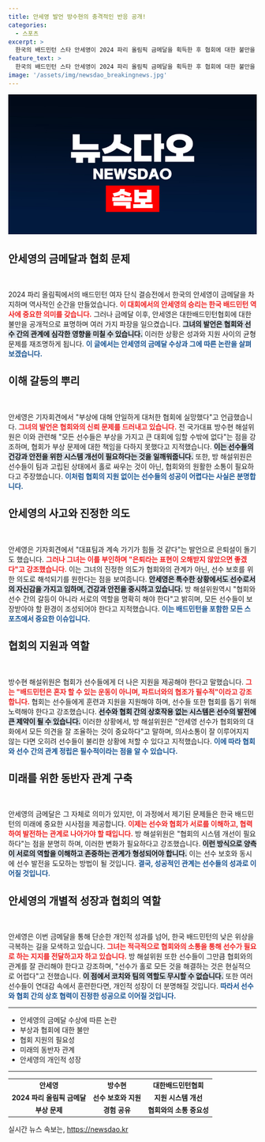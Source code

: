 ```yaml
---
title: 안세영 발언 방수현의 충격적인 반응 공개!
categories:
  - 스포츠
excerpt: >
  한국의 배드민턴 스타 안세영이 2024 파리 올림픽 금메달을 획득한 후 협회에 대한 불만을 터뜨리며 논란에 휩싸였다. 방수현 해설위원은 이를 두고 선수가 혼자 이룬 것은 아니다라고 언급하며 협회 시스템 개선의 필요성을 강조했다.
feature_text: >
  한국의 배드민턴 스타 안세영이 2024 파리 올림픽 금메달을 획득한 후 협회에 대한 불만을 터뜨리며 논란에 휩싸였다. 방수현 해설위원은 이를 두고 선수가 혼자 이룬 것은 아니다라고 언급하며 협회 시스템 개선의 필요성을 강조했다.
image: '/assets/img/newsdao_breakingnews.jpg'
---
```


<p><img src="/assets/img/newsdao_breakingnews.jpg" alt="implanttips 속보" /></p>

<h2 data-ke-size="size26">안세영의 금메달과 협회 문제</h2>

<p data-ke-size="size16">&nbsp;</p>

<p>2024 파리 올림픽에서의 배드민턴 여자 단식 결승전에서 한국의 안세영이 금메달을 차지하며 역사적인 순간을 만들었습니다. <b><span style="color: #ee2323;">이 대회에서의 안세영의 승리는 한국 배드민턴 역사에 중요한 의미를 갖습니다.</span></b> 그러나 금메달 이후, 안세영은 대한배드민턴협회에 대한 불만을 공개적으로 표명하며 여러 가지 파장을 일으켰습니다. <b><span style="background-color: #21538527;">그녀의 발언은 협회와 선수 간의 관계에 심각한 영향을 미칠 수 있습니다.</span></b> 이러한 상황은 성과와 지원 사이의 균형 문제를 재조명하게 됩니다. <b><span style="color: #1a5490;">이 글에서는 안세영의 금메달 수상과 그에 따른 논란을 살펴보겠습니다.</span></b></p>

<h2 data-ke-size="size26">이해 갈등의 뿌리</h2>

<p data-ke-size="size16">&nbsp;</p>

<p>안세영은 기자회견에서 "부상에 대해 안일하게 대처한 협회에 실망했다"고 언급했습니다. <b><span style="color: #ee2323;">그녀의 발언은 협회와의 신뢰 문제를 드러내고 있습니다.</span></b> 전 국가대표 방수현 해설위원은 이와 관련해 "모든 선수들은 부상을 가지고 큰 대회에 임할 수밖에 없다"는 점을 강조하며, 협회가 부상 문제에 대한 책임을 다하지 못했다고 지적했습니다. <b><span style="background-color: #21538527;">이는 선수들의 건강과 안전을 위한 시스템 개선이 필요하다는 것을 일깨워줍니다.</span></b> 또한, 방 해설위원은 선수들이 팀과 고립된 상태에서 홀로 싸우는 것이 아닌, 협회와의 원활한 소통이 필요하다고 주장했습니다. <b><span style="color: #1a5490;">이처럼 협회의 지원 없이는 선수들의 성공이 어렵다는 사실은 분명합니다.</span></b></p>

<h2 data-ke-size="size26">안세영의 사고와 진정한 의도</h2>

<p data-ke-size="size16">&nbsp;</p>

<p>안세영은 기자회견에서 "대표팀과 계속 가기가 힘들 것 같다"는 발언으로 은퇴설이 돌기도 했습니다. <b><span style="color: #ee2323;">그러나 그녀는 이를 부인하며 "은퇴라는 표현이 오해받지 않았으면 좋겠다"고 강조했습니다.</span></b> 이는 그녀의 진정한 의도가 협회와의 관계가 아닌, 선수 보호를 위한 의도로 해석되기를 원한다는 점을 보여줍니다. <b><span style="background-color: #21538527;">안세영은 특수한 상황에서도 선수로서의 자신감을 가지고 임하며, 건강과 안전을 중시하고 있습니다.</span></b> 방 해설위원역시 "협회와 선수 간의 갈등이 아니라 서로의 역할을 명확히 해야 한다"고 밝히며, 모든 선수들이 보장받아야 할 환경이 조성되어야 한다고 지적했습니다. <b><span style="color: #1a5490;">이는 배드민턴을 포함한 모든 스포츠에서 중요한 이슈입니다.</span></b></p>

<h2 data-ke-size="size26">협회의 지원과 역할</h2>

<p data-ke-size="size16">&nbsp;</p>

<p>방수현 해설위원은 협회가 선수들에게 더 나은 지원을 제공해야 한다고 말했습니다. <b><span style="color: #ee2323;">그는 "배드민턴은 혼자 할 수 있는 운동이 아니며, 파트너와의 협조가 필수적"이라고 강조합니다.</span></b> 협회는 선수들에게 훈련과 지원을 지원해야 하며, 선수들 또한 협회를 돕기 위해 노력해야 한다고 강조했습니다. <b><span style="background-color: #21538527;">선수와 협회 간의 상호작용 없는 시스템은 선수의 발전에 큰 제약이 될 수 있습니다.</span></b> 이러한 상황에서, 방 해설위원은 "안세영 선수가 협회와의 대화에서 모든 의견을 잘 조율하는 것이 중요하다"고 말하며, 의사소통이 잘 이루어지지 않는 다면 오히려 선수들이 불리한 상황에 처할 수 있다고 지적했습니다. <b><span style="color: #1a5490;">이에 따라 협회와 선수 간의 관계 정립은 필수적이라는 점을 알 수 있습니다.</span></b></p>

<h2 data-ke-size="size26">미래를 위한 동반자 관계 구축</h2>

<p data-ke-size="size16">&nbsp;</p>

<p>안세영의 금메달은 그 자체로 의미가 있지만, 이 과정에서 제기된 문제들은 한국 배드민턴의 미래에 중요한 시사점을 제공합니다. <b><span style="color: #ee2323;">이제는 선수와 협회가 서로를 이해하고, 협력하여 발전하는 관계로 나아가야 할 때입니다.</span></b> 방 해설위원은 "협회의 시스템 개선이 필요하다"는 점을 분명히 하며, 이러한 변화가 필요하다고 강조했습니다. <b><span style="background-color: #21538527;">이런 방식으로 양측이 서로의 역할을 이해하고 존중하는 관계가 형성되어야 합니다.</span></b> 이는 선수 보호와 동시에 선수 발전을 도모하는 방법이 될 것입니다. <b><span style="color: #1a5490;">결국, 성공적인 관계는 선수들의 성과로 이어질 것입니다.</span></b></p>

<h2 data-ke-size="size26">안세영의 개별적 성장과 협회의 역할</h2>

<p data-ke-size="size16">&nbsp;</p>

<p>안세영은 이번 금메달을 통해 단순한 개인적 성과를 넘어, 한국 배드민턴의 낮은 위상을 극복하는 길을 모색하고 있습니다. <b><span style="color: #ee2323;">그녀는 적극적으로 협회와의 소통을 통해 선수가 필요로 하는 지지를 전달하고자 하고 있습니다.</span></b> 방 해설위원 또한 선수들이 그만큼 협회와의 관계를 잘 관리해야 한다고 강조하며, "선수가 홀로 모든 것을 해결하는 것은 현실적으로 어렵다"고 전했습니다. <b><span style="background-color: #21538527;">이 점에서 코치와 팀의 역할도 무시할 수 없습니다.</span></b> 또한 여러 선수들이 연대감 속에서 훈련한다면, 개인적 성장이 더 분명해질 것입니다. <b><span style="color: #1a5490;">따라서 선수와 협회 간의 상호 협력이 진정한 성공으로 이어질 것입니다.</span></b></p>

<hr>

<ul>
    <li>안세영의 금메달 수상에 따른 논란</li>
    <li>부상과 협회에 대한 불만</li>
    <li>협회 지원의 필요성</li>
    <li>미래의 동반자 관계</li>
    <li>안세영의 개인적 성장</li>
</ul>

<hr>

<table style="width: 100%;">
    <tr>
        <td style="text-align: center; height: 17px;"><b>안세영</b></td>
        <td style="text-align: center; height: 17px;"><b>방수현</b></td>
        <td style="text-align: center; height: 17px;"><b>대한배드민턴협회</b></td>
    </tr>
    <tr>
        <td style="text-align: center; height: 17px;"><b>2024 파리 올림픽 금메달</b></td>
        <td style="text-align: center; height: 17px;"><b>선수 보호와 지원</b></td>
        <td style="text-align: center; height: 17px;"><b>지원 시스템 개선</b></td>
    </tr>
    <tr>
        <td style="text-align: center; height: 17px;"><b>부상 문제</b></td>
        <td style="text-align: center; height: 17px;"><b>경험 공유</b></td>
        <td style="text-align: center; height: 17px;"><b>협회와의 소통 중요성</b></td>
    </tr>
</table>
실시간 뉴스 속보는, <a href="https://newsdao.kr" rel="dofollow">https://newsdao.kr</a>


